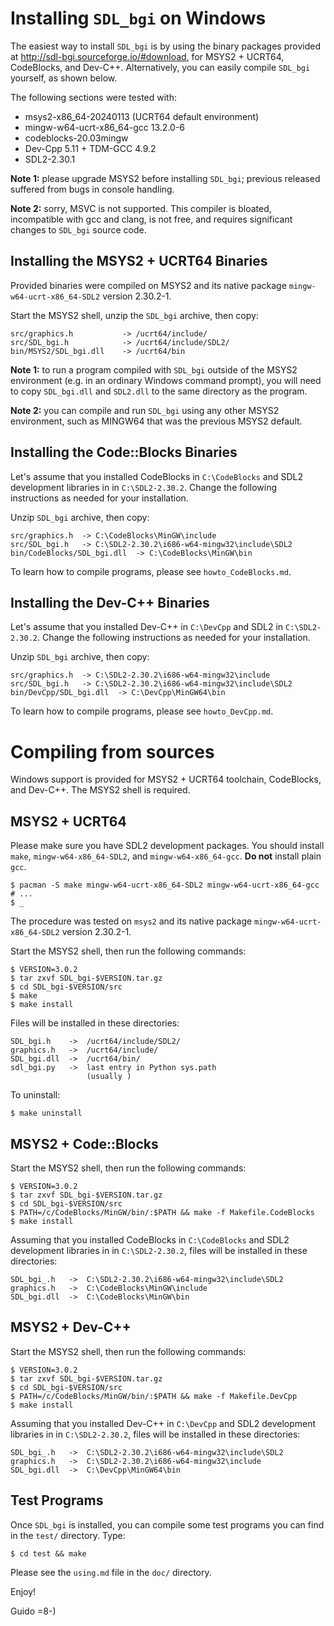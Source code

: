 # Installing `SDL_bgi` on Windows

The easiest way to install `SDL_bgi` is by using the binary packages
provided at <http://sdl-bgi.sourceforge.io/#download>, for MSYS2 +
UCRT64, CodeBlocks, and Dev-C++. Alternatively, you can easily
compile `SDL_bgi` yourself, as shown below.

The following sections were tested with:

- msys2-x86_64-20240113 (UCRT64 default environment)
- mingw-w64-ucrt-x86_64-gcc 13.2.0-6
- codeblocks-20.03mingw
- Dev-Cpp 5.11 + TDM-GCC 4.9.2
- SDL2-2.30.1

**Note 1:** please upgrade MSYS2 before installing `SDL_bgi`; previous
released suffered from bugs in console handling.

**Note 2:** sorry, MSVC is not supported. This compiler is bloated,
incompatible with gcc and clang, is not free, and requires significant
changes to `SDL_bgi` source code.


## Installing the MSYS2 + UCRT64 Binaries

Provided binaries were compiled on MSYS2 and its native package
`mingw-w64-ucrt-x86_64-SDL2` version 2.30.2-1.

Start the MSYS2 shell, unzip the `SDL_bgi` archive, then copy:

    src/graphics.h           -> /ucrt64/include/
    src/SDL_bgi.h            -> /ucrt64/include/SDL2/
    bin/MSYS2/SDL_bgi.dll    -> /ucrt64/bin

**Note 1:** to run a program compiled with `SDL_bgi` outside of
the MSYS2 environment (e.g. in an ordinary Windows command prompt),
you will need to copy `SDL_bgi.dll` and `SDL2.dll` to the same
directory as the program.

**Note 2:** you can compile and run `SDL_bgi` using any other MSYS2
environment, such as MINGW64 that was the previous MSYS2 default.


## Installing the Code::Blocks Binaries

Let's assume that you installed CodeBlocks in `C:\CodeBlocks` and SDL2
development libraries in in `C:\SDL2-2.30.2`. Change the following
instructions as needed for your installation.

Unzip `SDL_bgi` archive, then copy:

    src/graphics.h  -> C:\CodeBlocks\MinGW\include
    src/SDL_bgi.h   -> C:\SDL2-2.30.2\i686-w64-mingw32\include\SDL2
    bin/CodeBlocks/SDL_bgi.dll  -> C:\CodeBlocks\MinGW\bin

To learn how to compile programs, please see `howto_CodeBlocks.md`.


## Installing the Dev-C++ Binaries

Let's assume that you installed Dev-C++ in `C:\DevCpp` and SDL2
in `C:\SDL2-2.30.2`. Change the following instructions as needed for
your installation.

Unzip `SDL_bgi` archive, then copy:

    src/graphics.h  -> C:\SDL2-2.30.2\i686-w64-mingw32\include
    src/SDL_bgi.h   -> C:\SDL2-2.30.2\i686-w64-mingw32\include\SDL2
    bin/DevCpp/SDL_bgi.dll  -> C:\DevCpp\MinGW64\bin

To learn how to compile programs, please see `howto_DevCpp.md`.


# Compiling from sources

Windows support is provided for MSYS2 + UCRT64 toolchain,
CodeBlocks, and Dev-C++. The MSYS2 shell is required.


## MSYS2 + UCRT64

Please make sure you have SDL2 development packages. You should
install `make`, `mingw-w64-x86_64-SDL2`, and `mingw-w64-x86_64-gcc`.
**Do not** install plain `gcc`.

    $ pacman -S make mingw-w64-ucrt-x86_64-SDL2 mingw-w64-ucrt-x86_64-gcc
    # ...
    $ _

The procedure was tested on `msys2` and its native package
`mingw-w64-ucrt-x86_64-SDL2` version 2.30.2-1.

Start the MSYS2 shell, then run the following commands:

    $ VERSION=3.0.2
    $ tar zxvf SDL_bgi-$VERSION.tar.gz
    $ cd SDL_bgi-$VERSION/src
    $ make
    $ make install

Files will be installed in these directories:

    SDL_bgi.h    ->  /ucrt64/include/SDL2/
    graphics.h   ->  /ucrt64/include/
    SDL_bgi.dll  ->  /ucrt64/bin/
    sdl_bgi.py   ->  last entry in Python sys.path
                     (usually )

To uninstall:

    $ make uninstall


## MSYS2 + Code::Blocks

Start the MSYS2 shell, then run the following commands:

    $ VERSION=3.0.2
    $ tar zxvf SDL_bgi-$VERSION.tar.gz
    $ cd SDL_bgi-$VERSION/src
    $ PATH=/c/CodeBlocks/MinGW/bin/:$PATH && make -f Makefile.CodeBlocks
    $ make install

Assuming that you installed CodeBlocks in `C:\CodeBlocks` and SDL2
development libraries in in `C:\SDL2-2.30.2`, files will be installed
in these directories:

    SDL_bgi_.h   ->  C:\SDL2-2.30.2\i686-w64-mingw32\include\SDL2
    graphics.h   ->  C:\CodeBlocks\MinGW\include
    SDL_bgi.dll  ->  C:\CodeBlocks\MinGW\bin


## MSYS2 + Dev-C++

Start the MSYS2 shell, then run the following commands:

    $ VERSION=3.0.2
    $ tar zxvf SDL_bgi-$VERSION.tar.gz
    $ cd SDL_bgi-$VERSION/src
    $ PATH=/c/CodeBlocks/MinGW/bin/:$PATH && make -f Makefile.DevCpp
    $ make install

Assuming that you installed Dev-C++ in `C:\DevCpp` and SDL2
development libraries in in `C:\SDL2-2.30.2`, files will be installed
in these directories:

    SDL_bgi_.h   ->  C:\SDL2-2.30.2\i686-w64-mingw32\include\SDL2
    graphics.h   ->  C:\SDL2-2.30.2\i686-w64-mingw32\include
    SDL_bgi.dll  ->  C:\DevCpp\MinGW64\bin


## Test Programs

Once `SDL_bgi` is installed, you can compile some test programs you
can find in the `test/` directory. Type:

    $ cd test && make

Please see the `using.md` file in the `doc/` directory.

Enjoy!

Guido =8-)
